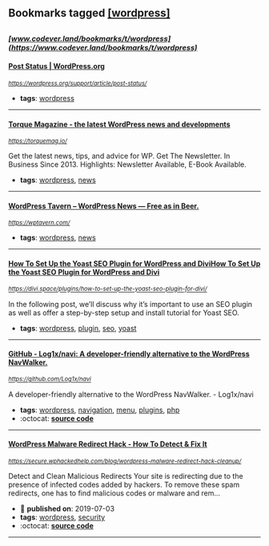 ## Bookmarks tagged [[wordpress]](https://www.codever.land/search?q=[wordpress])

_<sup><sup>[www.codever.land/bookmarks/t/wordpress](https://www.codever.land/bookmarks/t/wordpress)</sup></sup>_
---
#### [Post Status | WordPress.org](https://wordpress.org/support/article/post-status/)
_<sup>https://wordpress.org/support/article/post-status/</sup>_

* **tags**: [wordpress](../tagged/wordpress.md)
---
#### [Torque Magazine - the latest WordPress news and developments](https://torquemag.io/)
_<sup>https://torquemag.io/</sup>_

Get the latest news, tips, and advice for WP. Get The Newsletter. In Business Since 2013. Highlights: Newsletter Available, E-Book Available.
* **tags**: [wordpress](../tagged/wordpress.md), [news](../tagged/news.md)
---
#### [WordPress Tavern – WordPress News — Free as in Beer.](https://wptavern.com/)
_<sup>https://wptavern.com/</sup>_

* **tags**: [wordpress](../tagged/wordpress.md), [news](../tagged/news.md)
---
#### [How To Set Up the Yoast SEO Plugin for WordPress and DiviHow To Set Up the Yoast SEO Plugin for WordPress and Divi](https://divi.space/plugins/how-to-set-up-the-yoast-seo-plugin-for-divi/)
_<sup>https://divi.space/plugins/how-to-set-up-the-yoast-seo-plugin-for-divi/</sup>_

In the following post, we’ll discuss why it’s important to use an SEO plugin as well as offer a step-by-step setup and install tutorial for Yoast SEO.
* **tags**: [wordpress](../tagged/wordpress.md), [plugin](../tagged/plugin.md), [seo](../tagged/seo.md), [yoast](../tagged/yoast.md)
---
#### [GitHub - Log1x/navi: A developer-friendly alternative to the WordPress NavWalker.](https://github.com/Log1x/navi)
_<sup>https://github.com/Log1x/navi</sup>_

A developer-friendly alternative to the WordPress NavWalker. - Log1x/navi
* **tags**: [wordpress](../tagged/wordpress.md), [navigation](../tagged/navigation.md), [menu](../tagged/menu.md), [plugins](../tagged/plugins.md), [php](../tagged/php.md)
* :octocat: **[source code](https://github.com/Log1x/navi)**
---
#### [WordPress Malware Redirect Hack - How To Detect & Fix It](https://secure.wphackedhelp.com/blog/wordpress-malware-redirect-hack-cleanup/)
_<sup>https://secure.wphackedhelp.com/blog/wordpress-malware-redirect-hack-cleanup/</sup>_

Detect and Clean Malicious Redirects Your site is redirecting due to the presence of infected codes added by hackers. To remove these spam redirects, one has to find malicious codes or malware and rem...
* :calendar: **published on**: 2019-07-03
* **tags**: [wordpress](../tagged/wordpress.md), [security](../tagged/security.md)
* :octocat: **[source code](https://secure.wphackedhelp.com/blog/wordpress-malware-redirect-hack-cleanup/)**
---
